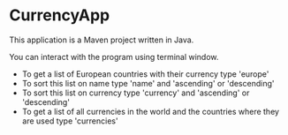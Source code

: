 # CurrencyApp

This application is a Maven project written in Java. 

You can interact with the program using terminal window. 

* To get a list of European countries with their currency type 'europe'
* To sort this list on name type 'name' and 'ascending' or 'descending'
* To sort this list on currency type 'currency' and 'ascending' or 'descending'
* To get a list of all currencies in the world and the countries where they are used type 'currencies'

